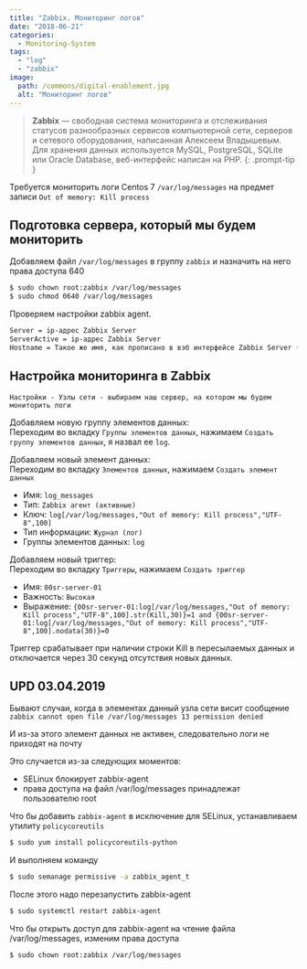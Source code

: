 ```yaml
---
title: "Zabbix. Мониторинг логов"
date: "2018-06-21"
categories: 
  - Monitoring-System
tags: 
  - "log"
  - "zabbix"
image:
  path: /commons/digital-enablement.jpg
  alt: "Мониторинг логов"
---
```


> **Zabbix** — свободная система мониторинга и отслеживания статусов разнообразных сервисов компьютерной сети, серверов и сетевого оборудования, написанная Алексеем Владышевым. Для хранения данных используется MySQL, PostgreSQL, SQLite или Oracle Database, веб-интерфейс написан на PHP.
{: .prompt-tip }

Требуется мониторить логи Centos 7 `/var/log/messages` на предмет записи `Out of memory: Kill process`

## Подготовка сервера, который мы будем мониторить

Добавляем файл `/var/log/messages` в группу `zabbix` и назначить на него права доступа 640

```sh
$ sudo chown root:zabbix /var/log/messages
$ sudo chmod 0640 /var/log/messages
```

Проверяем настройки zabbix agent.

```sh
Server = ip-адрес Zabbix Server
ServerActive = ip-адрес Zabbix Server
Hostname = Такое же имя, как прописано в вэб интерфейсе Zabbix Server (Настройки - Узлы сети)
```

## Настройка мониторинга в Zabbix

```
Настройки - Узлы сети - выбираем наш сервер, на котором мы будем мониторить логи
```

Добавляем новую группу элементов данных:  
Переходим во вкладку `Группы элементов данных`, нажимаем `Создать группу элементов данных`, я назвал ее `log`.

Добавляем новый элемент данных:  
Переходим во вкладку `Элементов данных`, нажимаем `Создать элемент данных`

- Имя: `log_messages`
- Тип: `Zabbix агент (активные)`
- Ключ: `log[/var/log/messages,"Out of memory: Kill process","UTF-8",100]`
- Тип информации: `Журнал (лог)`
- Группы элементов данных: `log`

Добавляем новый триггер:  
Переходим во вкладку `Триггеры`, нажимаем `Создать триггер`

- Имя: `00sr-server-01`
- Важность: `Высокая`
- Выражение: `{00sr-server-01:log[/var/log/messages,"Out of memory: Kill process","UTF-8",100].str(Kill,30)}=1 and {00sr-server-01:log[/var/log/messages,"Out of memory: Kill process","UTF-8",100].nodata(30)}=0`

Триггер срабатывает при наличии строки Kill в пересылаемых данных и отключается через 30 секунд отсутствия новых данных.

## UPD 03.04.2019

Бывают случаи, когда в элементах данный узла сети висит сообщение `zabbix cannot open file /var/log/messages 13 permission denied`

И из-за этого элемент данных не активен, следовательно логи не приходят на почту

Это случается из-за следующих моментов:

- SELinux блокирует zabbix-agent
- права доступа на файл /var/log/messages принадлежат пользователю root

Что бы добавить `zabbix-agent` в исключение для SELinux, устанавливаем утилиту `policycoreutils`

```sh
$ sudo yum install policycoreutils-python
```

И выполняем команду

```bash
$ sudo semanage permissive -a zabbix_agent_t
```

После этого надо перезапустить zabbix-agent

```bash
$ sudo systemctl restart zabbix-agent
```

Что бы открыть доступ для zabbix-agent на чтение файла /var/log/messages, изменим права доступа

```sh
$ sudo chown root:zabbix /var/log/messages
```
